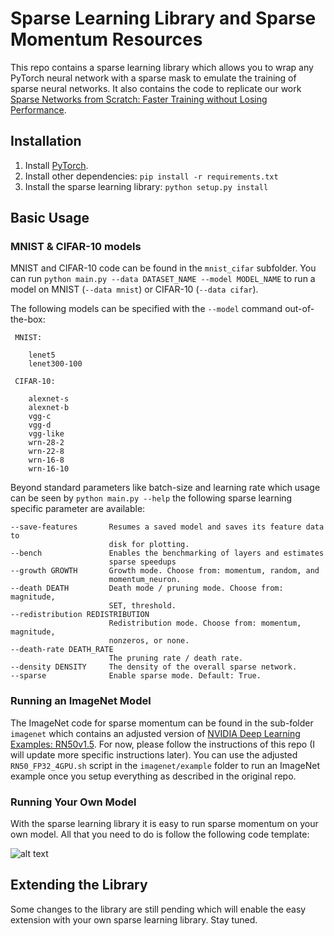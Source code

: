 # Sparse Learning Library and Sparse Momentum Resources

This repo contains a sparse learning library which allows you to wrap any PyTorch neural network with a sparse mask to emulate the training of sparse neural networks. It also contains the code to replicate our work [Sparse Networks from Scratch: Faster Training without Losing Performance](https://arxiv.org/abs/1907.04840).

## Installation

1. Install [PyTorch](https://pytorch.org/get-started/locally/).
2. Install other dependencies: `pip install -r requirements.txt`
3. Install the sparse learning library: `python setup.py install`

## Basic Usage

### MNIST & CIFAR-10 models

MNIST and CIFAR-10 code can be found in the `mnist_cifar` subfolder. You can run `python main.py --data DATASET_NAME --model MODEL_NAME` to run a model on MNIST (`--data mnist`) or CIFAR-10 (`--data cifar`).

The following models can be specified with the `--model` command out-of-the-box:
```
 MNIST:

	lenet5
	lenet300-100

 CIFAR-10:

	alexnet-s
	alexnet-b
	vgg-c
	vgg-d
	vgg-like
	wrn-28-2
	wrn-22-8
	wrn-16-8
	wrn-16-10
```

Beyond standard parameters like batch-size and learning rate which usage can be seen by `python main.py --help` the following sparse learning specific parameter are available:
```
--save-features       Resumes a saved model and saves its feature data to
                      disk for plotting.
--bench               Enables the benchmarking of layers and estimates
                      sparse speedups
--growth GROWTH       Growth mode. Choose from: momentum, random, and
                      momentum_neuron.
--death DEATH         Death mode / pruning mode. Choose from: magnitude,
                      SET, threshold.
--redistribution REDISTRIBUTION
                      Redistribution mode. Choose from: momentum, magnitude,
                      nonzeros, or none.
--death-rate DEATH_RATE
                      The pruning rate / death rate.
--density DENSITY     The density of the overall sparse network.
--sparse              Enable sparse mode. Default: True.

```

### Running an ImageNet Model

The ImageNet code for sparse momentum can be found in the sub-folder `imagenet` which contains an adjusted version of [NVIDIA Deep Learning Examples: RN50v1.5](https://github.com/NVIDIA/DeepLearningExamples/tree/master/PyTorch/Classification/RN50v1.5). For now, please follow the instructions of this repo (I will update more specific instructions later). You can use the adjusted `RN50_FP32_4GPU.sh` script in the `imagenet/example` folder to run an ImageNet example once you setup everything as described in the original repo.

### Running Your Own Model

With the sparse learning library it is easy to run sparse momentum on your own model. All that you need to do is follow the following code template:

![alt text][template]


## Extending the Library

Some changes to the library are still pending which will enable the easy extension with your own sparse learning library. Stay tuned.

[template]: https://timdettmers.com/wp-content/uploads/2019/07/code.png "Generic example usage of sparse learning library."
